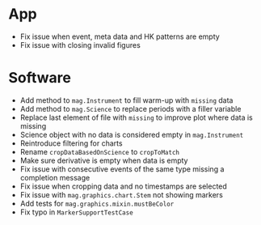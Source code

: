 # App

- Fix issue when event, meta data and HK patterns are empty
- Fix issue with closing invalid figures

# Software

- Add method to `mag.Instrument` to fill warm-up with `missing` data
- Add method to `mag.Science` to replace periods with a filler variable
- Replace last element of file with `missing` to improve plot where data is missing
- Science object with no data is considered empty in `mag.Instrument`
- Reintroduce filtering for charts
- Rename `cropDataBasedOnScience` to `cropToMatch`
- Make sure derivative is empty when data is empty
- Fix issue with consecutive events of the same type missing a completion message
- Fix issue when cropping data and no timestamps are selected
- Fix issue with `mag.graphics.chart.Stem` not showing markers
- Add tests for `mag.graphics.mixin.mustBeColor`
- Fix typo in `MarkerSupportTestCase`